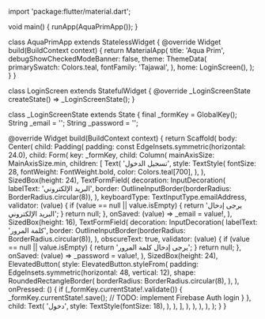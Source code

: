 import 'package:flutter/material.dart';

void main() { runApp(AquaPrimApp()); }

class AquaPrimApp extends StatelessWidget { @override Widget build(BuildContext context) { return MaterialApp( title: 'Aqua Prim', debugShowCheckedModeBanner: false, theme: ThemeData( primarySwatch: Colors.teal, fontFamily: 'Tajawal', ), home: LoginScreen(), ); } }

class LoginScreen extends StatefulWidget { @override _LoginScreenState createState() => _LoginScreenState(); }

class _LoginScreenState extends State<LoginScreen> { final _formKey = GlobalKey<FormState>(); String _email = ''; String _password = '';

@override Widget build(BuildContext context) { return Scaffold( body: Center( child: Padding( padding: const EdgeInsets.symmetric(horizontal: 24.0), child: Form( key: _formKey, child: Column( mainAxisSize: MainAxisSize.min, children: [ Text( 'تسجيل الدخول', style: TextStyle( fontSize: 28, fontWeight: FontWeight.bold, color: Colors.teal[700], ), ), SizedBox(height: 24), TextFormField( decoration: InputDecoration( labelText: 'البريد الإلكتروني', border: OutlineInputBorder(borderRadius: BorderRadius.circular(8)), ), keyboardType: TextInputType.emailAddress, validator: (value) { if (value == null || value.isEmpty) { return 'يرجى إدخال البريد الإلكتروني'; } return null; }, onSaved: (value) => _email = value!, ), SizedBox(height: 16), TextFormField( decoration: InputDecoration( labelText: 'كلمة المرور', border: OutlineInputBorder(borderRadius: BorderRadius.circular(8)), ), obscureText: true, validator: (value) { if (value == null || value.isEmpty) { return 'يرجى إدخال كلمة المرور'; } return null; }, onSaved: (value) => _password = value!, ), SizedBox(height: 24), ElevatedButton( style: ElevatedButton.styleFrom( padding: EdgeInsets.symmetric(horizontal: 48, vertical: 12), shape: RoundedRectangleBorder( borderRadius: BorderRadius.circular(8), ), ), onPressed: () { if (_formKey.currentState!.validate()) { _formKey.currentState!.save(); // TODO: implement Firebase Auth login } }, child: Text( 'دخول', style: TextStyle(fontSize: 18), ), ), ], ), ), ), ), ); } }

